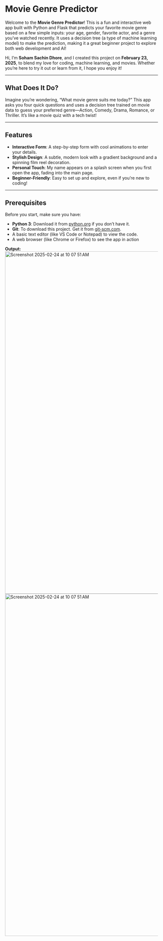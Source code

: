 # Movie Genre Predictor

Welcome to the **Movie Genre Predictor**! This is a fun and interactive web app built with Python and Flask that predicts your favorite movie genre based on a few simple inputs: your age, gender, favorite actor, and a genre you’ve watched recently. It uses a decision tree (a type of machine learning model) to make the prediction, making it a great beginner project to explore both web development and AI!

Hi, I’m **Soham Sachin Dhore**, and I created this project on **February 23, 2025**, to blend my love for coding, machine learning, and movies. Whether you’re here to try it out or learn from it, I hope you enjoy it!

---

## What Does It Do?
Imagine you’re wondering, “What movie genre suits me today?” This app asks you four quick questions and uses a decision tree trained on movie data to guess your preferred genre—Action, Comedy, Drama, Romance, or Thriller. It’s like a movie quiz with a tech twist!

---

## Features
- **Interactive Form**: A step-by-step form with cool animations to enter your details.
- **Stylish Design**: A subtle, modern look with a gradient background and a spinning film reel decoration.
- **Personal Touch**: My name appears on a splash screen when you first open the app, fading into the main page.
- **Beginner-Friendly**: Easy to set up and explore, even if you’re new to coding!

---

## Prerequisites
Before you start, make sure you have:
- **Python 3**: Download it from [python.org](https://www.python.org/downloads/) if you don’t have it.
- **Git**: To download this project. Get it from [git-scm.com](https://git-scm.com).
- A basic text editor (like VS Code or Notepad) to view the code.
- A web browser (like Chrome or Firefox) to see the app in action

**Output:**
<img width="1125" alt="Screenshot 2025-02-24 at 10 07 51 AM" src="https://github.com/user-attachments/assets/9035cbdd-d2c5-4706-b50e-69278bd2b96a" />
<img width="1125" alt="Screenshot 2025-02-24 at 10 07 51 AM" src="https://github.com/user-attachments/assets/8c55617d-8037-43be-9ccb-c84530c88456" />

